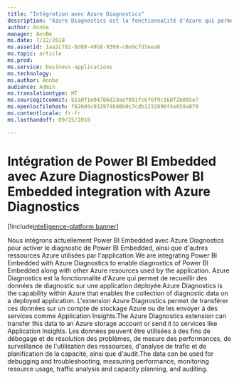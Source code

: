 ```yaml
---
title: "Intégration avec Azure Diagnostics"
description: "Azure Diagnostics est la fonctionnalité d'Azure qui permet de recueillir des données de diagnostic sur une application déployée."
author: Annbe
manager: AnnBe
ms.date: 7/22/2018
ms.assetid: 1aa2c782-8d80-49b8-9399-c0e9cfd3eea6
ms.topic: article
ms.prod: 
ms.service: business-applications
ms.technology: 
ms.author: Annbe
audience: Admin
ms.translationtype: HT
ms.sourcegitcommit: b1a0f1e04786d2daef091fc6f6f9c168f2b005e7
ms.openlocfilehash: f620d4c932974b98b0c7cdb1232890f4e659a870
ms.contentlocale: fr-fr
ms.lasthandoff: 09/25/2018

---
```

#  <a name="power-bi-embedded-integration-with-azure-diagnostics"></a><span data-ttu-id="b73a6-103">Intégration de Power BI Embedded avec Azure Diagnostics</span><span class="sxs-lookup"><span data-stu-id="b73a6-103">Power BI Embedded integration with Azure Diagnostics</span></span> 

[!include[intelligence-platform banner](../../includes/intelligence-platform.md)]






<span data-ttu-id="b73a6-104">Nous intégrons actuellement Power BI Embedded avec Azure Diagnostics pour activer le diagnostic de Power BI Embedded, ainsi que d'autres ressources Azure utilisées par l'application.</span><span class="sxs-lookup"><span data-stu-id="b73a6-104">We are integrating Power BI Embedded with Azure Diagnostics to enable diagnostics of Power BI Embedded along with other Azure resources used by the application.</span></span> <span data-ttu-id="b73a6-105">Azure Diagnostics est la fonctionnalité d'Azure qui permet de recueillir des données de diagnostic sur une application déployée.</span><span class="sxs-lookup"><span data-stu-id="b73a6-105">Azure Diagnostics is the capability within Azure that enables the collection of diagnostic data on a deployed application.</span></span> <span data-ttu-id="b73a6-106">L'extension Azure Diagnostics permet de transférer ces données sur un compte de stockage Azure ou de les envoyer à des services comme Application Insights.</span><span class="sxs-lookup"><span data-stu-id="b73a6-106">The Azure Diagnostics extension can transfer this data to an Azure storage account or send it to services like Application Insights.</span></span> <span data-ttu-id="b73a6-107">Les données peuvent être utilisées à des fins de débogage et de résolution des problèmes, de mesure des performances, de surveillance de l'utilisation des ressources, d'analyse de trafic et de planification de la capacité, ainsi que d'audit.</span><span class="sxs-lookup"><span data-stu-id="b73a6-107">The data can be used for debugging and troubleshooting, measuring performance, monitoring resource usage, traffic analysis and capacity planning, and auditing.</span></span> 

